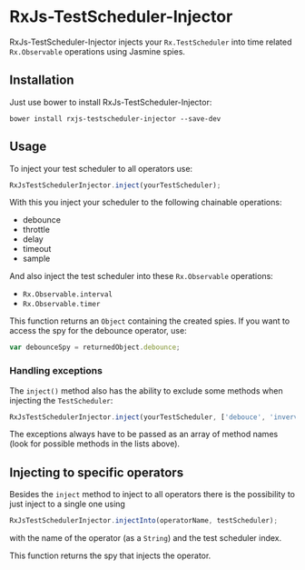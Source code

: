 # RxJs-TestScheduler-Injector

RxJs-TestScheduler-Injector injects your ```Rx.TestScheduler``` into time related ```Rx.Observable``` operations using Jasmine spies.

## Installation

Just use bower to install RxJs-TestScheduler-Injector:

```
bower install rxjs-testscheduler-injector --save-dev
```

## Usage

To inject your test scheduler to all operators use:

```js
RxJsTestSchedulerInjector.inject(yourTestScheduler);
```

With this you inject your scheduler to the following chainable operations:

* debounce
* throttle
* delay
* timeout
* sample

And also inject the test scheduler into these ```Rx.Observable``` operations:

* ```Rx.Observable.interval```
* ```Rx.Observable.timer```

This function returns an ```Object``` containing the created spies. If you want to access the spy for the debounce operator, use:

```js
var debounceSpy = returnedObject.debounce;
```

### Handling exceptions

The `inject()` method also has the ability to exclude some methods when injecting the `TestScheduler`:

```js
RxJsTestSchedulerInjector.inject(yourTestScheduler, ['debouce', 'inverval', 'delay']);
```

The exceptions always have to be passed as an array of method names (look for possible methods in the lists above).

## Injecting to specific operators

Besides the `inject` method to inject to all operators there is the possibility to just inject to a single one using

```js
RxJsTestSchedulerInjector.injectInto(operatorName, testScheduler);
```

with the name of the operator (as a ```String```) and the test scheduler index.

This function returns the spy that injects the operator.

